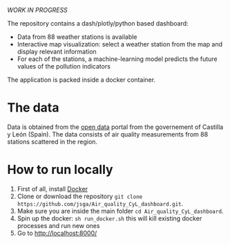 
*WORK IN PROGRESS*

The repository contains a dash/plotly/python based dashboard:

- Data from 88 weather stations is available
- Interactive map visualization: select a weather station from the map and display relevant information
- For each of the stations, a machine-learning model predicts the future values of the pollution indicators

The application is packed inside a docker container.

# The data

Data is obtained from the [open data](https://datosabiertos.jcyl.es/web/jcyl/set/es/medio-ambiente/calidad-aire-historico-horario/1284808467480) portal from the governement of Castilla y León (Spain). The data consists of air quality measurements from 88 stations scattered in the region.

# How to run locally


1. First of all, install [Docker](https://www.docker.com/)
1. Clone or download the repository `git clone https://github.com/jsga/Air_quality_CyL_dashboard.git`.
2. Make sure you are inside the main folder `cd Air_quality_CyL_dashboard`.
3. Spin up the docker: `sh run_docker.sh` this will kill existing docker processes and run new ones
4. Go to [http://localhost:8000/](http://localhost:8000/)


